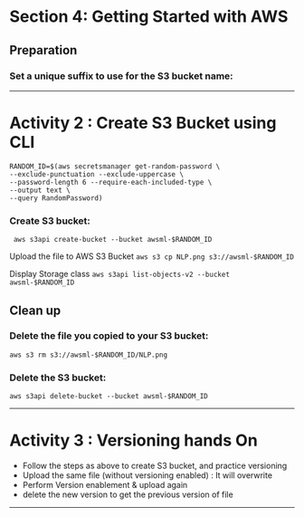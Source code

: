 # Section 4: Getting Started with AWS
## Preparation
### Set a unique suffix to use for the S3 bucket name:

--- 

# Activity 2 : Create S3 Bucket using CLI

```
RANDOM_ID=$(aws secretsmanager get-random-password \
--exclude-punctuation --exclude-uppercase \
--password-length 6 --require-each-included-type \
--output text \
--query RandomPassword)

```

### Create S3 bucket:

``` aws s3api create-bucket --bucket awsml-$RANDOM_ID```

Upload the file to AWS S3 Bucket
```aws s3 cp NLP.png s3://awsml-$RANDOM_ID ```

Display Storage class
```aws s3api list-objects-v2 --bucket awsml-$RANDOM_ID ```

## Clean up 
### Delete the file you copied to your S3 bucket:

```aws s3 rm s3://awsml-$RANDOM_ID/NLP.png```

### Delete the S3 bucket:

```aws s3api delete-bucket --bucket awsml-$RANDOM_ID ```


---
# Activity 3 : Versioning hands On

- Follow the steps as above to create S3 bucket, and practice versioning
- Upload the same file (without versioning enabled) : It will overwrite
- Perform Version enablement & upload again
- delete the new version to get the previous version of file

---



